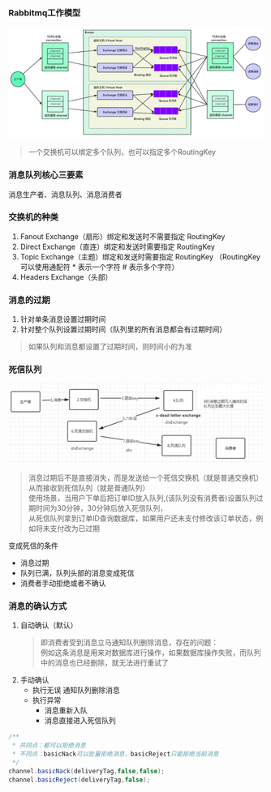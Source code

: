 ### Rabbitmq工作模型

![img.png](img.png)
> 一个交换机可以绑定多个队列，也可以指定多个RoutingKey

### 消息队列核心三要素

消息生产者、消息队列、消息消费者

### 交换机的种类

1. Fanout Exchange（扇形）绑定和发送时不需要指定 RoutingKey
2. Direct Exchange（直连）绑定和发送时需要指定 RoutingKey
3. Topic Exchange（主题）绑定和发送时需要指定 RoutingKey （RoutingKey可以使用通配符 * 表示一个字符 # 表示多个字符）
4. Headers Exchange（头部）

### 消息的过期

1. 针对单条消息设置过期时间
2. 针对整个队列设置过期时间（队列里的所有消息都会有过期时间）

> 如果队列和消息都设置了过期时间，则时间小的为准

### 死信队列

![img_1.png](img_1.png)
> 消息过期后不是直接消失，而是发送给一个死信交换机（就是普通交换机）从而接收到死信队列（就是普通队列）<br/>
> 使用场景，当用户下单后把订单ID放入队列,(该队列没有消费者)设置队列过期时间为30分钟，30分钟后放入死信队列，<br/>
> 从死信队列拿到订单ID查询数据库，如果用户还未支付修改该订单状态，例如将未支付改为已过期<br/>

变成死信的条件

- 消息过期
- 队列已满，队列头部的消息变成死信
- 消费者手动拒绝或者不确认

### 消息的确认方式

1. 自动确认（默认）
   > 即消费者受到消息立马通知队列删除消息，存在的问题：<br/>
   > 例如这条消息是用来对数据库进行操作，如果数据库操作失败，而队列中的消息也已经删除，就无法进行重试了
2. 手动确认
    - 执行无误 通知队列删除消息
    - 执行异常
        - 消息重新入队
        - 消息直接进入死信队列

```java
/**
 * 共同点：都可以拒绝消息
 * 不同点：basicNack可以批量拒绝消息，basicReject只能拒绝当前消息
 */
channel.basicNack(deliveryTag,false,false);
channel.basicReject(deliveryTag,false);
```

